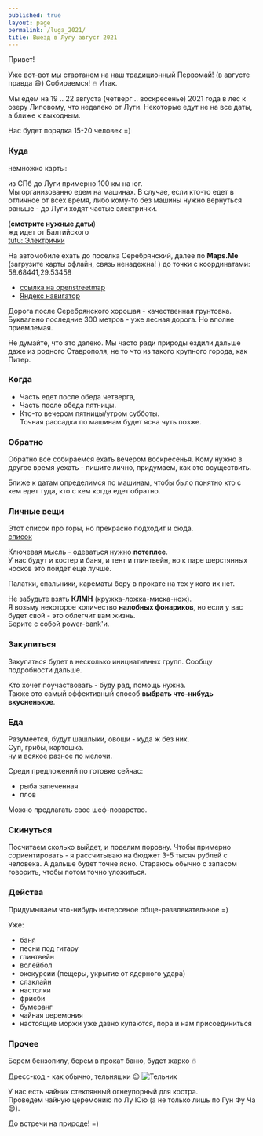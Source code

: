 ```yaml
---
published: true
layout: page
permalink: /luga_2021/
title: Выезд в Лугу август 2021
---
```

Привет!

Уже вот-вот мы стартанем на наш традиционный Первомай! (в августе правда 😄) Собираемся! 🔥 
Итак.

Мы едем на 19 .. 22 августа (четверг .. воскресенье) 2021 года в лес к озеру Липовому, что недалеко от Луги.
Некоторые едут не на все даты, а ближе к выходным.

Нас будет порядка 15-20 человек =)

### Куда

немножко карты:

из СПб до Луги примерно 100 км на юг.  
Мы организованно едем на машинах.
В случае, если кто-то едет в отличное от всех время, либо кому-то без машины нужно вернуться раньше - до Луги ходят частые электрички.

(**смотрите нужные даты**)  
жд идет от Балтийского  
[tutu: Электрички](https://www.tutu.ru/spb/rasp.php?st1=181&st2=6481&date=02.05.2019)  


На автомобиле ехать до поселка Серебрянский, далее по **Maps.Me** (загрузите карты офлайн, связь ненадежна! ) до точки с координатами:  
58.68441,29.53458  
- [ссылка на openstreetmap](https://www.openstreetmap.org/search?whereami=1&query=58.68441%2C29.53458#map=17/58.68441/29.53458)
- [Яндекс навигатор](https://yandex.ru/navi/?whatshere%5Bpoint%5D=29.53458%2C58.6844&whatshere%5Bzoom%5D=18)

Дорога после Серебрянского хорошая - качественная грунтовка. Буквально последние 300 метров - уже лесная дорога. Но вполне приемлемая.

Не думайте, что это далеко. Мы часто ради природы ездили дальше даже из родного Ставрополя, 
не то что из такого крупного города, как Питер.


### Когда

- Часть едет после обеда четверга,
- Часть после обеда пятницы.
- Кто-то вечером пятницы/утром субботы.  
Точная рассадка по машинам будет ясна чуть позже.

### Обратно

Обратно все собираемся ехать вечером воскресенья.
Кому нужно в другое время уехать - пишите лично, придумаем, как это осуществить.

Ближе к датам определимся по машинам, чтобы было понятно кто с кем едет туда, кто с кем когда едет обратно.

### Личные вещи

Этот список про горы, но прекрасно подходит и сюда.  
[список](http://stoyanovd.github.io/2015/05/17/person-list-to-mountains.html)

Ключевая мысль - одеваться нужно **потеплее**.  
У нас будут и костер и баня, и тент и глинтвейн, но к паре шерстянных носков это пойдет еще лучше.

Палатки, спальники, карематы беру в прокате на тех у кого их нет.

Не забудьте взять **КЛМН** (кружка-ложка-миска-нож).  
Я возьму некоторое количество **налобных фонариков**, но если у вас будет свой - это облегчит вам жизнь.  
Берите с собой power-bank'и.

### Закупиться

Закупаться будет в несколько инициативных групп. 
Сообщу подробности дальше.

Кто хочет поучаствовать - буду рад, помощь нужна.  
Также это самый эффективный способ **выбрать что-нибудь вкусненькое**.

### Еда

Разумеется, будут шашлыки, овощи - куда ж без них.  
Суп, грибы, картошка.  
ну и всякое разное по мелочи.

Среди предложений по готовке сейчас:
 - рыба запеченная
 - плов

Можно предлагать свое шеф-поварство.

### Скинуться

Посчитаем сколько выйдет, и поделим поровну.
Чтобы примерно сориентировать - я рассчитываю на бюджет 3-5 тысяч рублей с человека.
А дальше будет точне ясно. Стараюсь обычно с запасом говорить, чтобы потом точно уложиться.

### Действа

Придумываем что-нибудь интерсеное обще-развлекательное =)

Уже:
 - баня
 - песни под гитару
 - глинтвейн
 - волейбол
 - экскурсии (пещеры, укрытие от ядерного удара)
 - слэклайн
 - настолки
 - фрисби
 - бумеранг
 - чайная церемония
 - настоящие моржи уже давно купаются, пора и нам присоединиться
 
### Прочее

Берем бензопилу, берем в прокат баню, будет жарко 🔥

Дресс-код - как обычно, тельняшки 😉
![Тельник](http://morshop.ru/upload/iblock/6a7/81765f69-27bc-11df-b7fb-005056c00008_81765f75-27bc-11df-b7fb-005056c00008.jpeg)

У нас есть чайник стеклянный огнеупорный для костра.  
Проведем чайную церемонию по Лу Юю (а не только лишь по Гун Фу Ча :smile:).

До встречи на природе! =)
